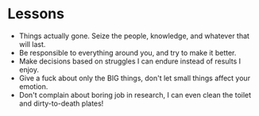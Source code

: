 # Lessons

* Things actually gone. Seize the people, knowledge, and whatever that will last.
* Be responsible to everything around you, and try to make it better.
* Make decisions based on struggles I can endure instead of results I enjoy.
* Give a fuck about only the BIG things, don't let small things affect your emotion.
* Don't complain about boring job in research, I can even clean the toilet and dirty-to-death plates!
